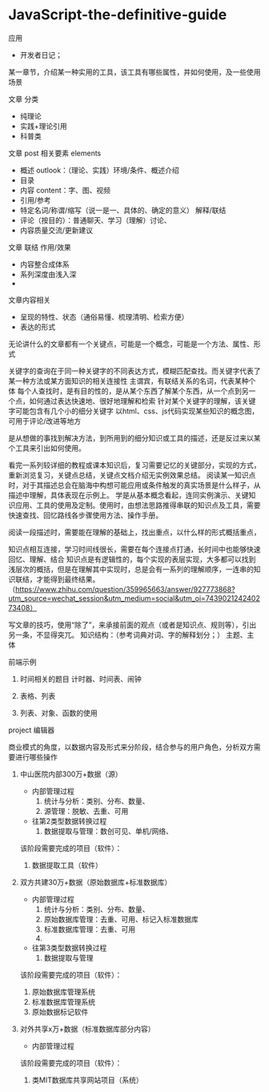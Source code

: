 # JavaScript-the-definitive-guide


应用
- 开发者日记；

某一章节，介绍某一种实用的工具，该工具有哪些属性，并如何使用，及一些使用场景

文章 分类
- 纯理论
- 实践+理论引用
- 科普类

文章 post 相关要素 elements
- 概述 outlook：（理论、实践）环境/条件、概述介绍
- 目录
- 内容 content：字、图、视频
- 引用/参考
- 特定名词/称谓/缩写（说一是一、具体的、确定的意义）  解释/联结
- 评论（按目的）：普通聊天、学习（理解）讨论、
- 内容质量交流/更新建议


文章 联结 作用/效果
- 内容整合成体系
- 系列深度由浅入深
- 


文章内容相关
- 呈现的特性、状态（通俗易懂、梳理清明、检索方便）
- 表达的形式

无论讲什么的文章都有一个关键点，可能是一个概念，可能是一个方法、属性、形式

关键字的查询在于同一种关键字的不同表达方式，模糊匹配查找。而关键字代表了某一种方法或某方面知识的相关连接性
主谓宾，有联结关系的名词，代表某种个体
每个人查找时，是有目的性的，是从某个东西了解某个东西，从一个点到另一个点，如何通过表达快速地、很好地理解和检索
针对某个关键字的理解，该关键字可能包含有几个小的细分关键字
以html、css、js代码实现某些知识的概念图，可用于评论/改进等地方

是从想做的事找到解决方法，到所用到的细分知识或工具的描述，还是反过来以某个工具来引出如何使用。

看完一系列较详细的教程或课本知识后，复习需要记忆的关键部分，实现的方式，重新浏览复习，关键点总结，关键点文档介绍无实例效果总结。
阅读某一知识点时，对于其描述总会在脑海中构想可能应用或条件触发的真实场景是什么样子，从描述中理解，具体表现在示例上。
学是从基本概念看起，连同实例演示、关键知识应用、工具的使用及定制。使用时，由想法思路推得串联的知识点及工具，需要快速查找、回忆路线各步骤使用方法、操作手册。

阅读一段描述时，需要能在理解的基础上，找出重点，以什么样的形式概括重点，

知识点相互连接，学习时间线很长，需要在每个连接点打通，长时间中也能够快速回忆、理解、结合
知识点是有逻辑性的，每个实现的表层实现，大多都可以找到浅层次的概括，但是在理解其中实现时，总是会有一系列的理解顺序，一连串的知识联结，才能得到最终结果。（https://www.zhihu.com/question/359965663/answer/927773868?utm_source=wechat_session&utm_medium=social&utm_oi=743902124240273408）


写文章的技巧，使用“除了”，来承接前面的观点（或者是知识点、规则等），引出另一条，不显得突兀。
知识结构：（参考词典对词、字的解释划分；）
主题、主体

前端示例
1. 时间相关的题目
    计时器、时间表、闹钟

2. 表格、列表

3. 列表、对象、函数的使用
    

project 
编辑器



商业模式的角度，以数据内容及形式来分阶段，结合参与的用户角色，分析双方需要进行哪些操作

1. 中山医院内部300万+数据（源）
    - 内部管理过程
        1. 统计与分析：类别、分布、数量、
        2. 源管理：脱敏、去重、可用
    - 往第2类型数据转换过程
        1. 数据提取与管理：数创可见、单机/网络、

    该阶段需要完成的项目（软件）：
    1. 数据提取工具（软件）

2. 双方共建30万+数据（原始数据库+标准数据库）
    - 内部管理过程
        1. 统计与分析：类别、分布、数量、
        2. 原始数据库管理：去重、可用、标记入标准数据库
        3. 标准数据库管理：去重、可用
        4. 
    - 往第3类型数据转换过程
        1. 数据提取与管理

    该阶段需要完成的项目（软件）：
    1. 原始数据库管理系统
    2. 标准数据库管理系统
    3. 原始数据标记软件

3. 对外共享x万+数据（标准数据库部分内容）
    - 内部管理过程

    该阶段需要完成的项目（软件）：
    1. 类MIT数据库共享网站项目（系统）


















